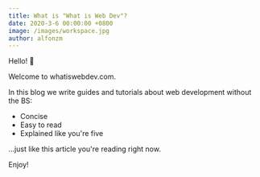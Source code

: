 ```yaml
---
title: What is "What is Web Dev"?
date: 2020-3-6 00:00:00 +0800
image: /images/workspace.jpg
author: alfonzm
--- 
```


Hello! 👋

Welcome to whatiswebdev.com.

In this blog we write guides and tutorials about web development without the BS:

- Concise
- Easy to read
- Explained like you're five

...just like this article you're reading right now.

Enjoy!
